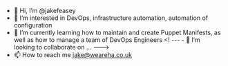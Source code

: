 - 👋 Hi, I’m @jakefeasey
- 👀 I’m interested in DevOps, infrastructure automation, automation of configuration
- 🌱 I’m currently learning how to maintain and create Puppet Manifests, as well as how to manage a team of DevOps Engineers
<! --- - 💞️ I’m looking to collaborate on ... --->
- 📫 How to reach me jake@weareha.co.uk

<!---
jakefeasey/jakefeasey is a ✨ special ✨ repository because its `README.md` (this file) appears on your GitHub profile.
You can click the Preview link to take a look at your changes.
--->

